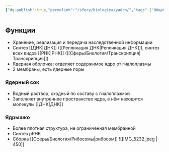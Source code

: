 ```yaml
---
{"dg-publish":true,"permalink":"/sfery/biologiya/yadro/","tags":["Общаябиология"]}
---
```


## Функции
- Хранение, реализация и передача наследственной информации
- Синтез [[ДНК\|ДНК]] ([[Репликация ДНК\|Репликация ДНК]]), синтез всех видов [[РНК\|РНК]] ([[Сферы/Биология/Транскрипция\|Транскрипция]])
- Ядерная оболочка: отделяет содержимое ядро от гиалоплазмы
- 2 мембраны, есть ядерные поры
### Ядерный сок
- Водный раствор, сходный по составу с гиалоплазмой
- Заполняет внутреннее пространство ядра, в нём находятся молекулы [[ДНК\|ДНК]]
### Ядрышко
- Более плотная структура, не ограниченная мембранной
- Синтез рРНК
- Сборка [[Сферы/Биология/Рибосомы\|рибосом]]
![[IMG_5232.jpeg \| 450]]